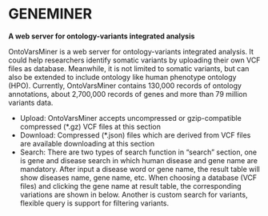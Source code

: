 # GENEMINER
**A web server for ontology-variants integrated analysis**  

OntoVarsMiner is a web server for ontology-variants integrated analysis. It could help researchers identify somatic variants by uploading their own VCF files as database. Meanwhile, it is not limited to somatic variants, but can also be extended to include ontology like human phenotype ontology (HPO). Currently, OntoVarsMiner contains 130,000 records of ontology annotations, about 2,700,000 records of genes and more than 79 million variants data.
+ Upload: OntoVarsMiner accepts uncompressed or gzip-compatible compressed (*.gz) VCF files at this section
+ Download: Compressed (*.json) files which are derived from VCF files are available downloading at this section
+ Search: There are two types of search function in “search” section, one is gene and disease search in which human disease and gene name are mandatory. After input a disease word or gene name, the result table will show diseases name, gene name, etc. When choosing a database (VCF files) and clicking the gene name at result table, the corresponding variations are shown in below. Another is custom search for variants, flexible query is support for filtering variants.